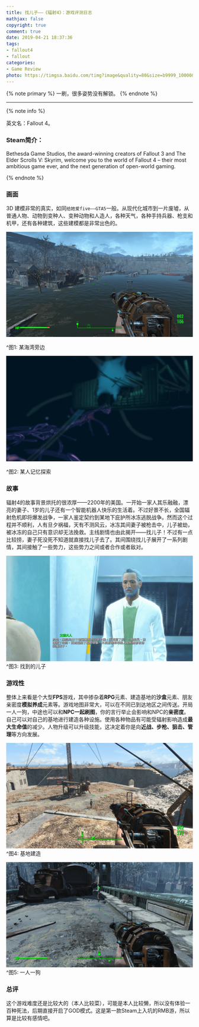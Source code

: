 ```yaml
---
title: 找儿子——《辐射4》：游戏评测日志
mathjax: false
copyright: true
comment: true
date: 2019-04-21 18:37:36
tags:
- fallout4
- fallout
categories:
- Game Review
photo: https://timgsa.baidu.com/timg?image&quality=80&size=b9999_10000&sec=1555853912496&di=ad82ae968b86a02e488a600dccbad901&imgtype=0&src=http%3A%2F%2Fwww.gamemei.com%2Fbackground%2Fuploads%2Fallimg%2F20170213%2F1486965809529394.jpg
---
```


{% note primary %}
一刷，很多姿势没有解锁。
{% endnote %}

<!-- more -->

---


{% note info %}

英文名：Fallout 4。

### Steam简介：

Bethesda Game Studios, the award-winning creators of Fallout 3 and The Elder Scrolls V: Skyrim, welcome you to the world of Fallout 4 – their most ambitious game ever, and the next generation of open-world gaming.

{% endnote %}

### 画面

3D 建模非常的真实，如同`给她爱five——GTA5`一般。从现代化城市到一片废墟，从普通人物、动物到变种人、变种动物和人造人，各种天气，各种手持兵器、枪支和机甲，还有各种建筑，这些建模都是非常出色的。

![ScreenShot1](fallout4/ScreenShot1.png)

^图1: 某海湾旁边

![ScreenShot2](fallout4/ScreenShot2.png)

^图2: 某人记忆探索



### 故事

辐射4的故事背景烘托的很浓厚——2200年的美国。一开始一家人其乐融融，漂亮的妻子、1岁的儿子还有一个智能机器人快乐的生活着。不过好景不长，全国辐射危机即将爆发战争，一家人鉴定契约到某地下庇护所冰冻逃脱战争。然而这个过程并不顺利，人有旦夕祸福，天有不测风云，冰冻其间妻子被枪击中，儿子被劫，被冰冻的自己只有意识却无法挽救。主线剧情也由此揭开——找儿子！不过有一点比较捞，妻子死没死不知道就直接找儿子去了。其间围绕找儿子展开了一系列剧情，其间接触了一些势力，这些势力之间或者合作或者敌对。

![ScreenShot3](fallout4/ScreenShot3.png)
^图3: 找到的儿子

### 游戏性

整体上来看是个大型**FPS**游戏，其中掺杂着**RPG**元素、建造基地的**沙盒**元素、朋友亲密度**模拟养成**元素等。游戏地图非常大，可以在不同已到达地区之间传送。开局一人一狗，中途也可以和**NPC一起刷图**，你的言行举止会影响和NPC的**亲密度**。自己可以对自己的基地进行建造各种设施。使用各种物品有可能受辐射影响造成**最大生命值**的减少。人物升级可以升级技能，这决定着你是向**近战、步枪、狙击、管理**等方向发展。


![ScreenShot4](fallout4/ScreenShot4.png)
^图4: 基地建造


![ScreenShot0](fallout4/ScreenShot0.png)
^图5: 一人一狗

### 总评

这个游戏难度还是比较大的（本人比较菜），可能是本人比较懒，所以没有体验一百种死法，后期直接开启了GOD模式。这是第一款Steam上入坑的RMB游，所以算是比较有感情吧。
